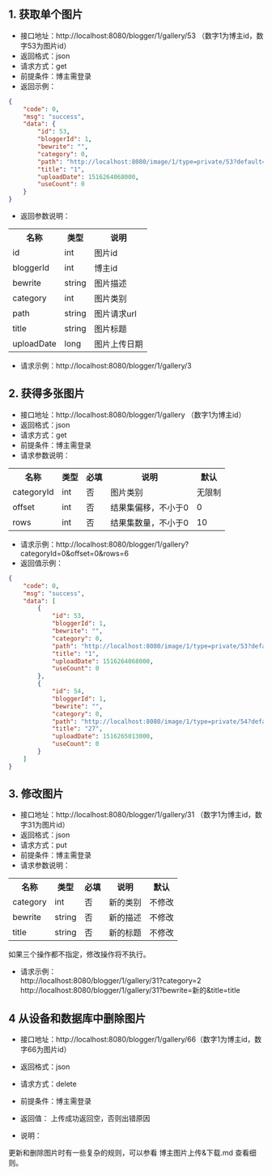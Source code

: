 
## 1. 获取单个图片
- 接口地址：http://localhost:8080/blogger/1/gallery/53 （数字1为博主id，数字53为图片id）
- 返回格式：json
- 请求方式：get
- 前提条件：博主需登录
- 返回示例：
```json
{
    "code": 0,
    "msg": "success",
    "data": {
        "id": 53,
        "bloggerId": 1,
        "bewrite": "",
        "category": 0,
        "path": "http://localhost:8080/image/1/type=private/53?default=6",
        "title": "1",
        "uploadDate": 1516264068000,
        "useCount": 0
    }
}
```
- 返回参数说明：
<table>
<tr>
<th>名称</th>
<th>类型</th>
<th>说明</th>
</tr>
<tr>
<td>id</td>
<td>int</td>
<td>图片id</td>
</tr>
<tr>
<td>bloggerId</td>
<td>int</td>
<td>博主id</td>
</tr>
<tr>
<td>bewrite</td>
<td>string</td>
<td>图片描述</td>
</tr>
<tr>
<td>category</td>
<td>int</td>
<td>图片类别</td>
</tr>
<tr>
<td>path</td>
<td>string</td>
<td>图片请求url</td>
</tr>
<tr>
<td>title</td>
<td>string</td>
<td>图片标题</td>
</tr>
<tr>
<td>uploadDate</td>
<td>long</td>
<td>图片上传日期</td>
</tr>
</table>

- 请求示例：http://localhost:8080/blogger/1/gallery/3

## 2. 获得多张图片
- 接口地址：http://localhost:8080/blogger/1/gallery （数字1为博主id）
- 返回格式：json
- 请求方式：get
- 前提条件：博主需登录
- 请求参数说明：
<table>
<tr>
<th>名称</th>
<th>类型</th>
<th>必填</th>
<th>说明</th>
<th>默认</th>
</tr>
<tr>
<td>categoryId</td>
<td>int</td>
<td>否</td>
<td>图片类别</td>
<td>无限制</td>
</tr>
<tr>
<td>offset</td>
<td>int</td>
<td>否</td>
<td>结果集偏移，不小于0</td>
<td>0</td>
</tr>
<tr>
<td>rows</td>
<td>int</td>
<td>否</td>
<td>结果集数量，不小于0</td>
<td>10</td>
</tr>
</table>

- 请求示例：http://localhost:8080/blogger/1/gallery?categoryId=0&offset=0&rows=6
- 返回值示例：
```json
{
    "code": 0,
    "msg": "success",
    "data": [
        {
            "id": 53,
            "bloggerId": 1,
            "bewrite": "",
            "category": 0,
            "path": "http://localhost:8080/image/1/type=private/53?default=6",
            "title": "1",
            "uploadDate": 1516264068000,
            "useCount": 0
        },
        {
            "id": 54,
            "bloggerId": 1,
            "bewrite": "",
            "category": 0,
            "path": "http://localhost:8080/image/1/type=private/54?default=6",
            "title": "27",
            "uploadDate": 1516265013000,
            "useCount": 0
        }
    ]
}
```
## 3. 修改图片
- 接口地址：http://localhost:8080/blogger/1/gallery/31 （数字1为博主id，数字31为图片id）
- 返回格式：json
- 请求方式：put
- 前提条件：博主需登录
- 请求参数说明：
<table>
<tr>
<th>名称</th>
<th>类型</th>
<th>必填</th>
<th>说明</th>
<th>默认</th>
</tr>
<tr>
<td>category</td>
<td>int</td>
<td>否</td>
<td>新的类别</td>
<td>不修改</td>
</tr>
<tr>
<td>bewrite</td>
<td>string</td>
<td>否</td>
<td>新的描述</td>
<td>不修改</td>
</tr>
<tr>
<td>title</td>
<td>string</td>
<td>否</td>
<td>新的标题</td>
<td>不修改</td>
</tr>
</table>
如果三个操作都不指定，修改操作将不执行。

- 请求示例：<br>
http://localhost:8080/blogger/1/gallery/31?category=2<br>
http://localhost:8080/blogger/1/gallery/31?bewrite=新的&title=title


## 4 从设备和数据库中删除图片
- 接口地址：http://localhost:8080/blogger/1/gallery/66（数字1为博主id，数字66为图片id）
- 返回格式：json
- 请求方式：delete
- 前提条件：博主需登录
- 返回值：
上传成功返回空，否则出错原因


- 说明：

更新和删除图片时有一些复杂的规则，可以参看 博主图片上传&下载.md 查看细则。
